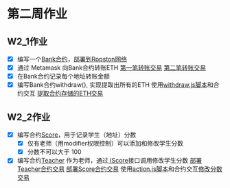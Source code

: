 # 第二周作业
## W2_1作业
- [x] 编写⼀个[Bank合约](./contracts/Bank.sol)，[部署到Ropston网络](https://ropsten.etherscan.io/tx/0x4349b5c81fd8578207ef5735775a0ab99d0c20a49c263c829813c0b7c4b6ca1c)
- [x] 通过 Metamask 向Bank合约转账ETH
    [第一笔转账交易](https://ropsten.etherscan.io/tx/0xc8613ca52e50b6f063e89acf127c0da4e389c23c0414b8605f61b4d25b826d05)
    [第二笔转账交易](https://ropsten.etherscan.io/tx/0xeb6a9a797db918a6c01b3d1f03d695a8559c02f64c54b6a15c67e6800258c0fe)
- [x] 在Bank合约记录每个地址转账⾦额
- [x] 编写Bank合约withdraw(), 实现提取出所有的ETH
    使用[withdraw.js脚本](./scripts/withdraw.js)和合约交互
    [提取合约存储的ETH交易](https://ropsten.etherscan.io/tx/0x6ad244e5a816fac8d9be0f9e59fa782eb136ed7fe24a0d6cd290c483b5140bd8)

## W2_2作业
- [x] 编写合约[Score](./contracts/Score.sol)，⽤于记录学⽣（地址）分数
   - [x] 仅有⽼师（⽤modifier权限控制）可以添加和修改学⽣分数
   - [x] 分数不可以⼤于 100
- [x] 编写合约[Teacher](./contracts/Teacher.sol) 作为⽼师，通过[ IScore](./contracts/IScore.sol)接⼝调⽤修改学⽣分数
[部署Teacher合约交易](https://ropsten.etherscan.io/tx/0xc0022325de9d784b04f98394c1a1275ac51eb0c6905fd5a916a739cc6e076ef8)
[部署Score合约交易](https://ropsten.etherscan.io/tx/0xeae3b099d1655ec94e90ebfcc9b530a8064a953871f709df705f8f11d185e379)
使用[action.js脚本](./scripts/action.js)和合约交互[修改分数交易](https://ropsten.etherscan.io/tx/0x9ff69337fbacfc9c5815bf6282ead4737f7db1bff945de2d25ad0d1c51d9e58f)
